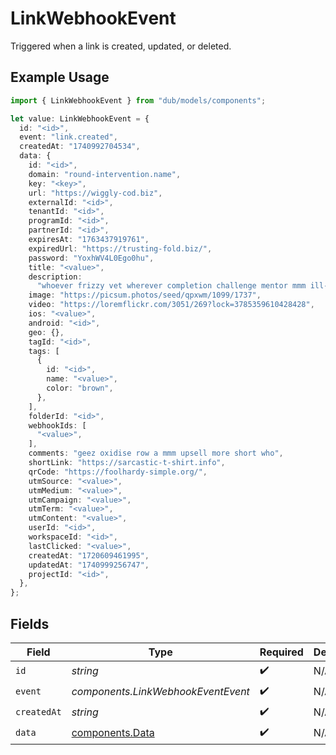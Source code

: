 # LinkWebhookEvent

Triggered when a link is created, updated, or deleted.

## Example Usage

```typescript
import { LinkWebhookEvent } from "dub/models/components";

let value: LinkWebhookEvent = {
  id: "<id>",
  event: "link.created",
  createdAt: "1740992704534",
  data: {
    id: "<id>",
    domain: "round-intervention.name",
    key: "<key>",
    url: "https://wiggly-cod.biz",
    externalId: "<id>",
    tenantId: "<id>",
    programId: "<id>",
    partnerId: "<id>",
    expiresAt: "1763437919761",
    expiredUrl: "https://trusting-fold.biz/",
    password: "YoxhWV4L0Ego0hu",
    title: "<value>",
    description:
      "whoever frizzy vet wherever completion challenge mentor mmm ill-fated so",
    image: "https://picsum.photos/seed/qpxwm/1099/1737",
    video: "https://loremflickr.com/3051/269?lock=3785359610428428",
    ios: "<value>",
    android: "<id>",
    geo: {},
    tagId: "<id>",
    tags: [
      {
        id: "<id>",
        name: "<value>",
        color: "brown",
      },
    ],
    folderId: "<id>",
    webhookIds: [
      "<value>",
    ],
    comments: "geez oxidise row a mmm upsell more short who",
    shortLink: "https://sarcastic-t-shirt.info",
    qrCode: "https://foolhardy-simple.org/",
    utmSource: "<value>",
    utmMedium: "<value>",
    utmCampaign: "<value>",
    utmTerm: "<value>",
    utmContent: "<value>",
    userId: "<id>",
    workspaceId: "<id>",
    lastClicked: "<value>",
    createdAt: "1720609461995",
    updatedAt: "1740999256747",
    projectId: "<id>",
  },
};
```

## Fields

| Field                                              | Type                                               | Required                                           | Description                                        |
| -------------------------------------------------- | -------------------------------------------------- | -------------------------------------------------- | -------------------------------------------------- |
| `id`                                               | *string*                                           | :heavy_check_mark:                                 | N/A                                                |
| `event`                                            | *components.LinkWebhookEventEvent*                 | :heavy_check_mark:                                 | N/A                                                |
| `createdAt`                                        | *string*                                           | :heavy_check_mark:                                 | N/A                                                |
| `data`                                             | [components.Data](../../models/components/data.md) | :heavy_check_mark:                                 | N/A                                                |